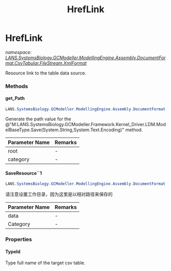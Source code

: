 ﻿---
title: HrefLink
---

# HrefLink
_namespace: [LANS.SystemsBiology.GCModeller.ModellingEngine.Assembly.DocumentFormat.CsvTabular.FileStream.XmlFormat](N-LANS.SystemsBiology.GCModeller.ModellingEngine.Assembly.DocumentFormat.CsvTabular.FileStream.XmlFormat.html)_

Resource link to the table data source.



### Methods

#### get_Path
```csharp
LANS.SystemsBiology.GCModeller.ModellingEngine.Assembly.DocumentFormat.CsvTabular.FileStream.XmlFormat.HrefLink.get_Path(System.String,System.String)
```
Generate the path value for the @"M:LANS.SystemsBiology.GCModeller.Framework.Kernel_Driver.LDM.ModelBaseType.Save(System.String,System.Text.Encoding)" method.

|Parameter Name|Remarks|
|--------------|-------|
|root|-|
|category|-|


#### SaveResource``1
```csharp
LANS.SystemsBiology.GCModeller.ModellingEngine.Assembly.DocumentFormat.CsvTabular.FileStream.XmlFormat.HrefLink.SaveResource``1(System.Collections.Generic.IEnumerable{``0},System.String)
```
请注意设置工作目录，因为这里是以相对路径来保存的

|Parameter Name|Remarks|
|--------------|-------|
|data|-|
|Category|-|



### Properties

#### TypeId
Type full name of the target csv table.
